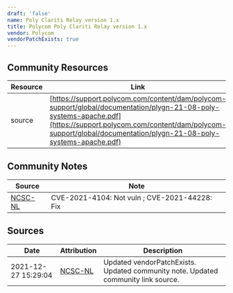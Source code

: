 ```yaml
---
draft: 'false'
name: Poly Clariti Relay version 1.x
title: Polycom Poly Clariti Relay version 1.x
vendor: Polycom
vendorPatchExists: true
---
```



## Community Resources
| Resource | Link |
| --- | --- |
| source | [https://support.polycom.com/content/dam/polycom-support/global/documentation/plygn-21-08-poly-systems-apache.pdf](https://support.polycom.com/content/dam/polycom-support/global/documentation/plygn-21-08-poly-systems-apache.pdf) |

## Community Notes
| Source | Note |
| --- | --- |
| [NCSC-NL](https://github.com/NCSC-NL/log4shell/blob/main/software/README.md) | CVE-2021-4104: Not vuln ; CVE-2021-44228: Fix </ul> |

## Sources
| Date | Attribution | Description |
| --- | --- | --- |
| 2021-12-27 15:29:04 | [NCSC-NL](https://github.com/NCSC-NL/log4shell/blob/main/software/README.md) | Updated vendorPatchExists. Updated community note. Updated community link source.  |
